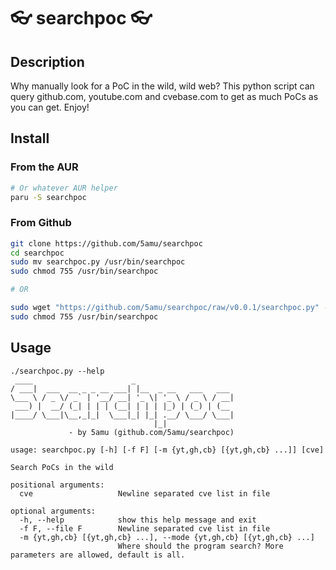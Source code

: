 # 👓 searchpoc 👓

## Description

Why manually look for a PoC in the wild, wild web? This python script can query github.com, youtube.com and cvebase.com to get as much PoCs as you can get. Enjoy!

## Install

### From the AUR

```bash
# Or whatever AUR helper
paru -S searchpoc
```

### From Github

```bash
git clone https://github.com/5amu/searchpoc
cd searchpoc
sudo mv searchpoc.py /usr/bin/searchpoc
sudo chmod 755 /usr/bin/searchpoc

# OR

sudo wget "https://github.com/5amu/searchpoc/raw/v0.0.1/searchpoc.py" -O /usr/bin/searchpoc
sudo chmod 755 /usr/bin/searchpoc
```

## Usage

```
./searchpoc.py --help
 ____                      _
/ ___|  ___  __ _ _ __ ___| |__  _ __   ___   ___
\___ \ / _ \/ _` | '__/ __| '_ \| '_ \ / _ \ / __|
 ___) |  __/ (_| | | | (__| | | | |_) | (_) | (__
|____/ \___|\__,_|_|  \___|_| |_| .__/ \___/ \___|
                                |_|
             - by 5amu (github.com/5amu/searchpoc)

usage: searchpoc.py [-h] [-f F] [-m {yt,gh,cb} [{yt,gh,cb} ...]] [cve]

Search PoCs in the wild

positional arguments:
  cve                   Newline separated cve list in file

optional arguments:
  -h, --help            show this help message and exit
  -f F, --file F        Newline separated cve list in file
  -m {yt,gh,cb} [{yt,gh,cb} ...], --mode {yt,gh,cb} [{yt,gh,cb} ...]
                        Where should the program search? More parameters are allowed, default is all.
```
